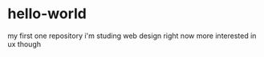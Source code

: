 # hello-world
my first one repository
i'm studing web design right now
more interested in ux though
